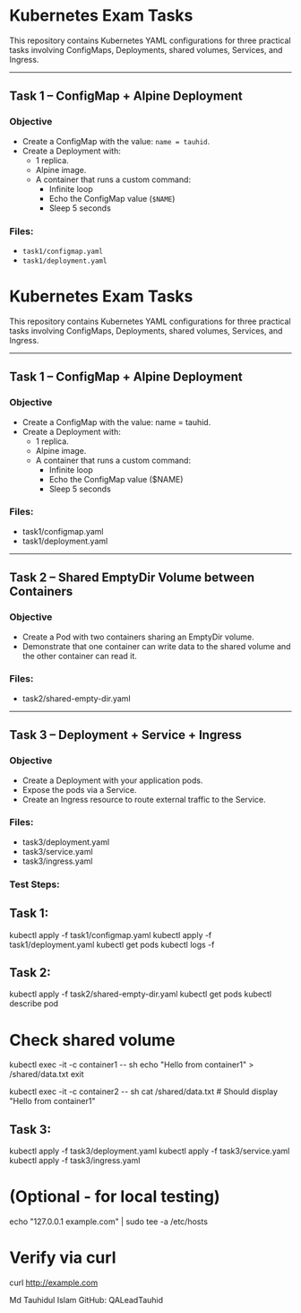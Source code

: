 # Kubernetes Exam Tasks 

This repository contains Kubernetes YAML configurations for three practical tasks involving ConfigMaps, Deployments, shared volumes, Services, and Ingress.

---
##  Task 1 – ConfigMap + Alpine Deployment

###  Objective
- Create a ConfigMap with the value: `name = tauhid`.
- Create a Deployment with:
  - 1 replica.
  - Alpine image.
  - A container that runs a custom command:
    - Infinite loop
    - Echo the ConfigMap value (`$NAME`)
    - Sleep 5 seconds

###  Files:
- `task1/configmap.yaml`
- `task1/deployment.yaml`

# Kubernetes Exam Tasks 

This repository contains Kubernetes YAML configurations for three practical tasks involving ConfigMaps, Deployments, shared volumes, Services, and Ingress.

---
## Task 1 – ConfigMap + Alpine Deployment

### Objective
- Create a ConfigMap with the value: name = tauhid.
- Create a Deployment with:
  - 1 replica.
  - Alpine image.
  - A container that runs a custom command:
    - Infinite loop
    - Echo the ConfigMap value ($NAME)
    - Sleep 5 seconds

### Files:
- task1/configmap.yaml
- task1/deployment.yaml
---

## Task 2 – Shared EmptyDir Volume between Containers

### Objective
- Create a Pod with two containers sharing an EmptyDir volume.
- Demonstrate that one container can write data to the shared volume and the other container can read it.

### Files:
- task2/shared-empty-dir.yaml

---
## Task 3 – Deployment + Service + Ingress

### Objective
- Create a Deployment with your application pods.
- Expose the pods via a Service.
- Create an Ingress resource to route external traffic to the Service.

### Files:
- task3/deployment.yaml
- task3/service.yaml
- task3/ingress.yaml

###  Test Steps:
##  Task 1:
kubectl apply -f task1/configmap.yaml
kubectl apply -f task1/deployment.yaml
kubectl get pods
kubectl logs -f <pod-name>

##  Task 2:
kubectl apply -f task2/shared-empty-dir.yaml
kubectl get pods
kubectl describe pod <pod-name>

# Check shared volume
kubectl exec -it <pod-name> -c container1 -- sh
echo "Hello from container1" > /shared/data.txt
exit

kubectl exec -it <pod-name> -c container2 -- sh
cat /shared/data.txt  # Should display "Hello from container1"

##  Task 3:
kubectl apply -f task3/deployment.yaml
kubectl apply -f task3/service.yaml
kubectl apply -f task3/ingress.yaml

# (Optional - for local testing)
echo "127.0.0.1 example.com" | sudo tee -a /etc/hosts

# Verify via curl
curl http://example.com

Md Tauhidul Islam
GitHub: QALeadTauhid
